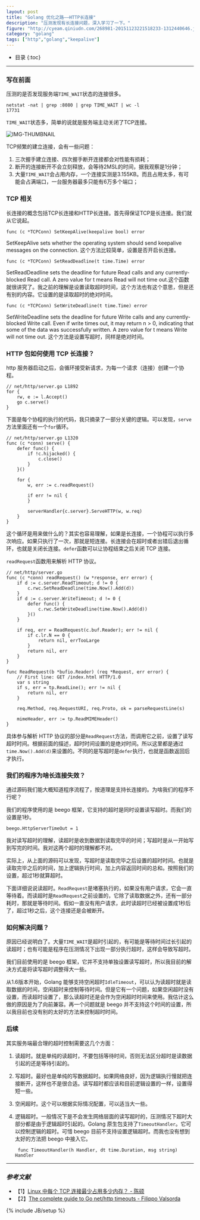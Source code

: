 ```yaml
---
layout: post
title: "Golang 优化之路——HTTP长连接"
description: "压测发现有长连接问题，深入学习了一下。"
figure: "http://cyeam.qiniudn.com/268981-20151123221518233-1312440646.jpg"
category: "golang"
tags: ["http","golang","keepalive"]
---
```


* 目录
{:toc}

---

### 写在前面

压测的是否发现服务端`TIME_WAIT`状态的连接很多。

	netstat -nat | grep :8080 | grep TIME_WAIT | wc -l   
	17731
	
`TIME_WAIT`状态多，简单的说就是服务端主动关闭了TCP连接。

![IMG-THUMBNAIL](http://cyeam.qiniudn.com/268981-20151123221518233-1312440646.jpg)

TCP频繁的建立连接，会有一些问题：

1. 三次握手建立连接、四次握手断开连接都会对性能有损耗；
2. 断开的连接断开不会立刻释放，会等待2MSL的时间，据我观察是1分钟；
3. 大量`TIME_WAIT`会占用内存，一个连接实测是3.155KB。而且占用太多，有可能会占满端口，一台服务器最多只能有6万多个端口；

### TCP 相关

长连接的概念包括TCP长连接和HTTP长连接。首先得保证TCP是长连接。我们就从它说起。

	func (c *TCPConn) SetKeepAlive(keepalive bool) error
	
SetKeepAlive sets whether the operating system should send keepalive messages on the connection. 这个方法比较简单，设置是否开启长连接。

	func (c *TCPConn) SetReadDeadline(t time.Time) error
	
SetReadDeadline sets the deadline for future Read calls and any currently-blocked Read call. A zero value for t means Read will not time out.这个函数就很讲究了。我之前的理解是设置读取超时时间，这个方法也有这个意思，但是还有别的内容。它设置的是读取超时的绝对时间。

	func (c *TCPConn) SetWriteDeadline(t time.Time) error
	
SetWriteDeadline sets the deadline for future Write calls and any currently-blocked Write call. Even if write times out, it may return n > 0, indicating that some of the data was successfully written. A zero value for t means Write will not time out. 这个方法是设置写超时，同样是绝对时间。

### HTTP 包如何使用 TCP 长连接？

http 服务器启动之后，会循环接受新请求，为每一个请求（连接）创建一个协程。

	// net/http/server.go L1892
	for {
		rw, e := l.Accept()
		go c.serve()
	}
	
下面是每个协程的执行的代码，我只摘录了一部分关键的逻辑。可以发现，`serve`方法里面还有一个`for`循环。
	
	// net/http/server.go L1320
	func (c *conn) serve() {
		defer func() {
			if !c.hijacked() {
				c.close()
			}
		}()
	
		for {
			w, err := c.readRequest()
			
			if err != nil {
			}
			
			serverHandler{c.server}.ServeHTTP(w, w.req)
		}
	}
	
这个循环是用来做什么的？其实也容易理解，如果是长连接，一个协程可以执行多次响应。如果只执行了一次，那就是短连接。长连接会在超时或者出错后退出循环，也就是关闭长连接。`defer`函数可以让协程结束之后关闭 TCP 连接。

`readRequest`函数用来解析 HTTP 协议。

	// net/http/server.go
	func (c *conn) readRequest() (w *response, err error) {
		if d := c.server.ReadTimeout; d != 0 {
			c.rwc.SetReadDeadline(time.Now().Add(d))
		}
		if d := c.server.WriteTimeout; d != 0 {
			defer func() {
				c.rwc.SetWriteDeadline(time.Now().Add(d))
			}()
		}
		
		if req, err = ReadRequest(c.buf.Reader); err != nil {
			if c.lr.N == 0 {
				return nil, errTooLarge
			}
			return nil, err
		}
	}
	
	func ReadRequest(b *bufio.Reader) (req *Request, err error) {
		// First line: GET /index.html HTTP/1.0
		var s string
		if s, err = tp.ReadLine(); err != nil {
			return nil, err
		}
		
		req.Method, req.RequestURI, req.Proto, ok = parseRequestLine(s)
		
		mimeHeader, err := tp.ReadMIMEHeader()
	}
	
具体参与解析 HTTP 协议的部分是`ReadRequest`方法，而调用它之前，设置了读写超时时间。根据前面的描述，超时时间设置的是绝对时间。所以这里都是通过`time.Now().Add(d)`来设置的。不同的是写超时是`defer`执行，也就是函数返回后才执行。

### 我们的程序为啥长连接失效？

通过源码我们能大概知道程序流程了，按道理是支持长连接的。为啥我们的程序不行呢？

我们的程序使用的是 beego 框架，它支持的超时是同时设置读写超时。而我们的设置是1秒。

	beego.HttpServerTimeOut = 1
	
我对读写超时的理解，读超时是收到数据到读取完毕的时间；写超时是从一开始写到写完的时间。我对这两个超时的理解都不对。

实际上，从上面的源码可以发现，写超时是读取完毕之后设置的超时时间。也就是读取完毕之后的时间，加上逻辑执行时间，加上内容返回时间的总和。按照我们的设置，超过1秒就算超时。

下面详细说说读超时。`ReadRequest`是堵塞执行的，如果没有用户请求，它会一直等待着。而读超时是`ReadRequest`之前设置的，它除了读取数据之外，还有一部分耗时，那就是等待时间。假如一直没有用户请求，此时读超时已经被设置成1秒后了，超过1秒之后，这个连接还是会被断开。

### 如何解决问题？

原因已经说明白了。大量`TIME_WAIT`是超时引起的，有可能是等待时间过长引起的读超时；也有可能是程序在压测情况下出现一部分执行超时，这样会导致写超时。

我们目前使用的是 beego 框架，它并不支持单独设置读写超时，所以我目前的解决方式是将读写超时调整得大一些。

从1.6版本开始，Golang 能够支持空闲超时`IdleTimeout`，可以认为读超时就是读取数据的时间，空闲超时来控制等待时间。但是它有一个问题，如果空闲超时没有设置，而读超时设置了，那么读超时还是会作为空闲超时时间来使用。我估计这么做的原因是为了向前兼容。再一个问题就是 beego 并不支持这个时间的设置，所以我目前也没有别的太好的方法来控制超时时间。

### 后续

其实服务端最合理的超时控制需要这几个方面：

1. 读超时。就是单纯的读超时，不要包括等待时间，否则无法区分超时是读数据引起的还是等待引起的。
2. 写超时。最好也是单纯的写数据超时。如果网络良好，因为逻辑执行慢就把连接断开，这样也不是很合适。读写超时都应该和目前逻辑设置的一样，设置得短一些。
3. 空闲超时。这个可以根据实际情况配置，可以适当大一些。
4. 逻辑超时。一般情况下是不会发生网络层面的读写超时的，压测情况下超时大部分都是由于逻辑超时引起的。Golang 原生包支持了`TimeoutHandler`。它可以控制逻辑的超时。可惜 beego 目前不支持设置逻辑超时。而我也没有想到太好的方法把 beego 中接入它。

		func TimeoutHandler(h Handler, dt time.Duration, msg string) Handler


---

### *参考文献*
+ 【1】[Linux 中每个 TCP 连接最少占用多少内存？ - 陈硕](https://zhuanlan.zhihu.com/p/25241630?hmsr=toutiao.io&utm_medium=toutiao.io&utm_source=toutiao.io)
+ 【2】[The complete guide to Go net/http timeouts - Filippo Valsorda](https://blog.cloudflare.com/the-complete-guide-to-golang-net-http-timeouts/)

{% include JB/setup %}
